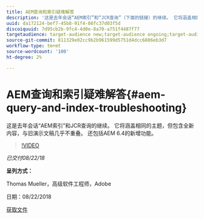 ```yaml
---
title: AEM查询和索引疑难解答
description: '这是去年会话“AEM索引”和“JCR查询”（下面的链接）的继续。 它将涵盖相同的主题，但包含全新内容，与旧演示文稿几乎不重叠。 还包括AEM 6.4的新增功能。 '
uuid: da172124-bef7-45b8-91f4-86fc37d03f5d
discoiquuid: 7d95cb2b-9fc4-4d0e-8a70-a751f4487f77
targetaudience: target-audience new;target-audience ongoing;target-audience upgrader
source-git-commit: 811329e02cc9b2b961599d5751d4dcc6886eb3d7
workflow-type: tm+mt
source-wordcount: '100'
ht-degree: 2%

---
```



# AEM查询和索引疑难解答{#aem-query-and-index-troubleshooting}

这是去年会话“AEM索引”和JCR查询的继续。 它将涵盖相同的主题，但包含全新内容，与旧演示文稿几乎不重叠。 还包括AEM 6.4的新增功能。

>[!VIDEO](https://video.tv.adobe.com/v/23429/?quality=0)

*已交付08/22/18*

**呈列方式：**

Thomas Mueller，高级软件工程师，Adobe

日期：08/22/2018

[获取文件](assets/aem-gems-aem-queryandindextroubleshooting-08222018.pdf)
<!--
[Get back to the Overview](https://helpx.adobe.com/experience-manager/kt/eseminars/gems/aem-index.html)
-->
